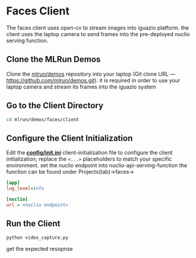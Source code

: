 # Faces Client

The faces client uses open-cv to stream images into iguazio platform.
the client uses the laptop camera to send frames into the pre-deployed nuclio serving function. 

<a id="get-mlrun-demos"></a>
## Clone the MLRun Demos

Clone the [mlrun/demos](https://github.com/mlrun/demos) repository into your laptop (Git clone URL &mdash; https://github.com/mlrun/demos.git).
it is required in order to use your laptop camera and stream its frames into the iguazio system 

<a id="go-to-client-dir"></a>
## Go to the Client Directory

```sh
cd mlrun/demos/faces/client
```

<a id="config-client-init"></a>
## Configure the Client Initialization

Edit the [**config/init.ini**](config/init.ini) client-initialization file to configure the client initialization; replace the `<...>` placeholders to match your specific environment.
set the nuclio endpoint into nuclio-api-serving-function 
the function can be found under Projects(tab)->faces->

```ini
[app]
log_level=info

[nuclio]
url = <nuclio endpoint>
```

<a id="run-client"></a>
## Run the Client

```sh
python video_capture.py
```

get the expected resopnse 


